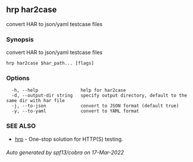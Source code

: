 ## hrp har2case

convert HAR to json/yaml testcase files

### Synopsis

convert HAR to json/yaml testcase files

```
hrp har2case $har_path... [flags]
```

### Options

```
  -h, --help                help for har2case
  -d, --output-dir string   specify output directory, default to the same dir with har file
  -j, --to-json             convert to JSON format (default true)
  -y, --to-yaml             convert to YAML format
```

### SEE ALSO

* [hrp](hrp.md)	 - One-stop solution for HTTP(S) testing.

###### Auto generated by spf13/cobra on 17-Mar-2022
